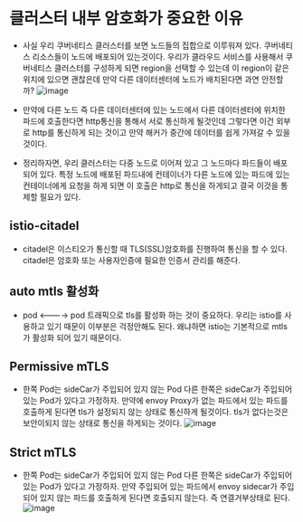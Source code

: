 # 클러스터 내부 암호화가 중요한 이유 
- 사실 우리 쿠버네티스 클러스터를 보면 노드들의 집합으로 이루워져 있다. 쿠버네티스 리소스들이 노드에 배포되어 있는것이다. 우리가 클라우드 서비스를 사용해서 쿠버네티스 클러스터를 구성하게 되면 region을 선택할 수 있는데 이 region이 같은 위치에 있으면 괜찮은데 만약 다른 데이터센터에 노드가 배치된다면 과연 안전할까?
  ![image](https://github.com/youyoungnam/kubernetes-implement/assets/60678531/e19a3e28-366f-4c48-b07a-8478da25f4a8)
- 만약에 다른 노드 즉 다른 데이터센터에 있는 노드에서 다른 데이터센터에 위치한 파드에 호출한다면 http통신을 통해서 서로 통신하게 될것인데 그렇다면 이건 외부로 http를 통신하게 되는 것이고 만약 해커가 중간에 데이터를 쉽게 가져갈 수 있을 것이다. 

- 정리하자면, 우리 클러스터는 다중 노드로 이어져 있고 그 노드마다 파드들이 배포되어 있다. 특정 노드에 배포된 파드내에 컨테이너가 다른 노드에 있는 파드에 있는 컨테이너에게 요청을 하게 되면 이 호출은 http로 통신을 하게되고 결국 이것을 통제할 필요가 있다. 

## istio-citadel
- citadel은 이스티오가 통신할 때 TLS(SSL)암호화를 진행하여 통신을 할 수 있다. citadel은 암호화 또는 사용자인증에 필요한 인증서 관리를 해준다. 


## auto mtls 활성화
- pod <----> pod 트래픽으로 tls를 활성화 하는 것이 중요하다. 우리는 istio를 사용하고 있기 때문이 이부분은 걱정안해도 된다. 왜냐하면 istio는 기본적으로 mtls가 활성화 되어 있기 때문이다.

## Permissive mTLS 
- 한쪽 Pod는 sideCar가 주입되어 있지 않는 Pod 다른 한쪽은 sideCar가 주입되어 있는 Pod가 있다고 가정하자. 만약에 envoy Proxy가 없는 파드에서 있는 파드를 호출하게 된다면 tls가 설정되지 않는 상태로 통신하게 될것이다. tls가 없다는것은 보안이되지 않는 상태로 통신을 하게되는 것이다.
![image](https://github.com/youyoungnam/kubernetes-implement/assets/60678531/c2cc5413-16e8-455f-a972-9254e6faa0ec)



## Strict mTLS
- 한쪽 Pod는 sideCar가 주입되어 있지 않는 Pod 다른 한쪽은 sideCar가 주입되어 있는 Pod가 있다고 가정하자. 만약 주입되어 있는 파드에서 envoy sidecar가 주입되어 있지 않는 파드를 호출하게 된다면 호출되지 않는다. 즉 연결거부상태로 된다.
![image](https://github.com/youyoungnam/kubernetes-implement/assets/60678531/149599bd-5351-4a0e-a44f-fe87a111efe6)
